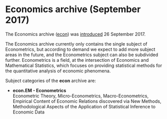 Economics archive (September 2017)
==================================

The Economics archive ([econ](/archive/econ)) was
[introduced](/help/econ/announcement) 26 September 2017.

The Economics archive currently only contains the single subject of
Econometrics, but according to demand we expect to add more subject
areas in the future, and the Econometrics subject can also be subdivided
further. Econometrics is a field, at the intersection of Economics and
Mathematical Statistics, which focuses on providing statistical methods
for the quantitative analysis of economic phenomena.

Subject categories of the **econ** archive are:

-   **econ.EM - Econometrics**  
    Econometric Theory, Micro-Econometrics, Macro-Econometrics,
    Empirical Content of Economic Relations discovered via New Methods,
    Methodological Aspects of the Application of Statistical Inference
    to Economic Data
